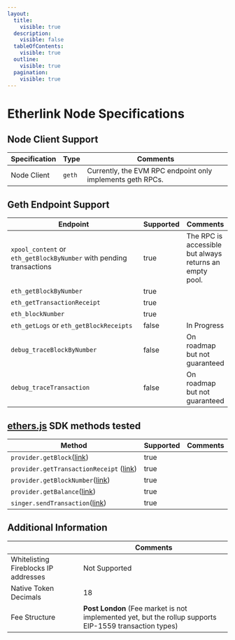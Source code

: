 ```yaml
---
layout:
  title:
    visible: true
  description:
    visible: false
  tableOfContents:
    visible: true
  outline:
    visible: true
  pagination:
    visible: true
---
```


# Etherlink Node Specifications

## Node Client Support

| Specification | Type   | Comments                                                   |
| ------------- | ------ | ---------------------------------------------------------- |
| Node Client   | `geth` | Currently, the EVM RPC endpoint only implements geth RPCs. |

## Geth Endpoint Support

<table><thead><tr><th width="333.3333333333333">Endpoint</th><th data-type="checkbox">Supported</th><th>Comments</th></tr></thead><tbody><tr><td><code>xpool_content</code> or <code>eth_getBlockByNumber</code> with pending transactions</td><td>true</td><td>The RPC is accessible but always returns an empty pool.</td></tr><tr><td><code>eth_getBlockByNumber</code></td><td>true</td><td></td></tr><tr><td><code>eth_getTransactionReceipt</code></td><td>true</td><td></td></tr><tr><td><code>eth_blockNumber</code></td><td>true</td><td></td></tr><tr><td><code>eth_getLogs</code> or <code>eth_getBlockReceipts</code></td><td>false</td><td>In Progress</td></tr><tr><td><code>debug_traceBlockByNumber</code></td><td>false</td><td>On roadmap but not guaranteed </td></tr><tr><td><code>debug_traceTransaction</code></td><td>false</td><td>On roadmap but not guaranteed </td></tr></tbody></table>

## [ethers.js](https://docs.ethers.org/v6/) SDK methods tested

<table><thead><tr><th width="366.3333333333333">Method</th><th data-type="checkbox">Supported</th><th>Comments</th></tr></thead><tbody><tr><td><code>provider.getBlock</code>(<a href="https://docs.ethers.org/v6/api/providers/#Provider-getBlock">link</a>)</td><td>true</td><td></td></tr><tr><td><code>provider.getTransactionReceipt</code> (<a href="https://docs.ethers.org/v6/api/providers/#Provider-getTransactionReceipt">link</a>)</td><td>true</td><td></td></tr><tr><td><code>provider.getBlockNumber</code>(<a href="https://docs.ethers.org/v6/api/providers/#Provider-getBlockNumber">link</a>)</td><td>true</td><td></td></tr><tr><td><code>provider.getBalance</code>(<a href="https://docs.ethers.org/v6/api/providers/#Provider-getBalance">link</a>)</td><td>true</td><td></td></tr><tr><td><code>singer.sendTransaction</code>(<a href="https://docs.ethers.org/v6/api/providers/#Signer-sendTransaction">link</a>)</td><td>true</td><td></td></tr></tbody></table>

## Additional Information

|                                      | Comments                                                                                                |
| ------------------------------------ | ------------------------------------------------------------------------------------------------------- |
| Whitelisting Fireblocks IP addresses | Not Supported                                                                                           |
| Native Token Decimals                | 18                                                                                                      |
| Fee Structure                        | **Post London** (Fee market is not implemented yet, but the rollup supports EIP-1559 transaction types) |
